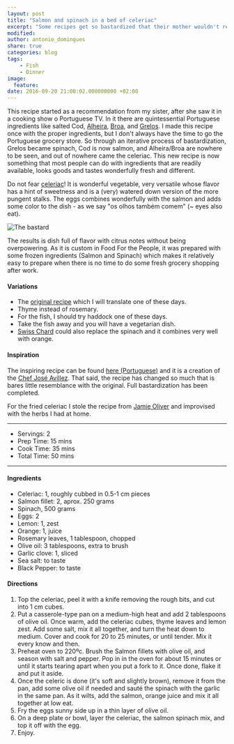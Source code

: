 ```yaml
---
layout: post
title: "Salmon and spinach in a bed of celeriac"
excerpt: "Some recipes get so bastardized that their mother wouldn't recognized them"
modified:
author: antonio_domingues
share: true
categories: blog
tags:
    - Fish
    - Dinner
image:
  feature:
date: 2016-09-20 21:00:02.000000000 +02:00
---
```



This recipe started as a recommendation from my sister, after she saw it in a cooking show o Portuguese TV. In it there are quintessential Portuguese ingredients like salted Cod, [Alheira](https://en.wikipedia.org/wiki/Alheira), [Broa](https://en.wikipedia.org/wiki/Broa), and [Grelos](https://en.wikipedia.org/wiki/Rapini). I made this recipe once with the proper ingredients, but I don't always have the time to go the Portuguese grocery store. So through an iterative process of bastardization, Grelos became spinach, Cod is now salmon, and Alheira/Broa are nowhere to be seen, and out of nowhere came the celeriac. This new recipe is now something that most people can do with ingredients that are readily available, looks goods and tastes wonderfully fresh and different.

Do not fear [celeriac](http://www.bbcgoodfood.com/glossary/celeriac)! It is wonderful vegetable, very versatile whose flavor has a hint of sweetness and is a (very) watered down version of the more pungent stalks. The eggs combines wonderfully with the salmon and adds some color to the dish - as we say "os olhos também comem" (~ eyes also eat).  

![The bastard](https://dl.dropboxusercontent.com/u/9519660/foodforthepeople/img/SpinachAndSalmon.jpg)

The results is dish full of flavor with citrus notes without being overpowering. As it is custom in Food For the People, it was prepared with some frozen ingredients (Salmon and Spinach) which makes it relatively easy to prepare when there is no time to do some fresh grocery shopping after work. 


#### Variations

- The [original recipe](https://www.joseavillez.pt/jdownloads/Receitas/Receitas_S1/receita_p2_15jun_lascas_bacalhau.pdf) which I will translate one of these days.
- Thyme instead of rosemary. 
- For the fish, I should try haddock one of these days. 
- Take the fish away and you will have a vegetarian dish. 
- [Swiss Chard](https://en.wikipedia.org/wiki/Chard) could also replace the spinach and it combines very well with orange.


#### Inspiration

The inspiring recipe can be found [here (Portuguese)](https://www.joseavillez.pt/jdownloads/Receitas/Receitas_S1/receita_p2_15jun_lascas_bacalhau.pdf) and it is a creation of the [Chef José Avillez](https://www.joseavillez.pt). That said, the recipe has changed so much that is bares little resemblance with the original. Full bastardization has been completed.

For the fried celeriac I stole the recipe from [Jamie Oliver](http://www.jamieoliver.com/recipes/vegetables-recipes/simple-as-that-celeriac/) and improvised with the herbs I had at home.

---

* Servings: 2
* Prep Time:  15 mins
* Cook Time:  35 mins
* Total Time: 50 mins

---


#### Ingredients

* Celeriac: 1, roughly cubbed in 0.5-1 cm pieces
* Salmon fillet: 2, aprox. 250 grams
* Spinach, 500 grams
* Eggs: 2
* Lemon: 1, zest
* Orange: 1, juice
* Rosemary leaves, 1 tablespoon, chopped
* Olive oil: 3 tablespoons, extra to brush
* Garlic clove: 1, sliced
* Sea salt: to taste
* Black Pepper: to taste


#### Directions

1. Top the celeriac, peel it with a knife removing the rough bits, and cut into 1 cm cubes.
2. Put a casserole-type pan on a medium-high heat and add 2 tablespoons of olive oil. Once warm, add the celeriac cubes, thyme leaves and lemon zest. Add some salt, mix it all together, and turn the heat down to medium. Cover and cook for 20 to 25 minutes, or until tender. Mix it every know and then.
3. Preheat oven to 220ºc. Brush the Salmon fillets with olive oil, and season with salt and pepper. Pop in in the oven for about 15 minutes or until it starts tearing apart when you put a fork to it. Once done, flake it and put it aside.
4. Once the celeric is done (it's soft and slightly brown), remove it from the pan, add some olive oil if needed and sauté the spinach with the garlic in the same pan. As it wilts, add the salmon, orange juice and mix it all together at low eat.
5. Fry the eggs sunny side up in a thin layer of olive oil. 
6. On a deep plate or bowl, layer the celeriac, the salmon spinach mix, and top it off with the egg.
7. Enjoy.